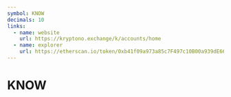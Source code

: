 ```yaml
---
symbol: KNOW
decimals: 10
links:
  - name: website
    url: https://kryptono.exchange/k/accounts/home
  - name: explorer
    url: https://etherscan.io/token/0xb41f09a973a85c7F497c10B00a939dE667B55a78
---
```


# KNOW
